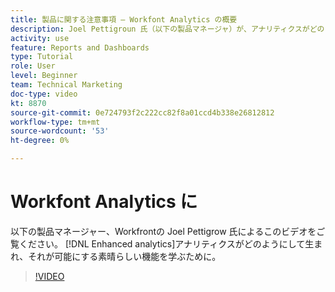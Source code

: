 ```yaml
---
title: 製品に関する注意事項 — Workfont Analytics の概要
description: Joel Pettigroun 氏（以下の製品マネージャ）が、アナリティクスがどのように実現したか、および Joel Pettigrouh で実現できる魅力的な機能について説明します。 [!DNL Enhanced analytics].
activity: use
feature: Reports and Dashboards
type: Tutorial
role: User
level: Beginner
team: Technical Marketing
doc-type: video
kt: 8870
source-git-commit: 0e724793f2c222cc82f8a01ccd4b338e26812812
workflow-type: tm+mt
source-wordcount: '53'
ht-degree: 0%

---
```


# Workfont Analytics に

以下の製品マネージャー、Workfrontの Joel Pettigrow 氏によるこのビデオをご覧ください。 [!DNL Enhanced analytics]アナリティクスがどのようにして生まれ、それが可能にする素晴らしい機能を学ぶために。

>[!VIDEO](https://video.tv.adobe.com/v/335042/?quality=12&learn=on)
